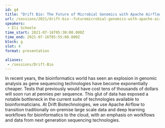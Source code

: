 ```yaml
---
id: g4
title: "Drift Bio: The Future of Microbial Genomics with Apache Airflow"
url: /sessions/2021/drift-bio--futuremicrobial-genomics-with-apache-airflow
speakers:
 - Eli Scheele
time_start: 2021-07-16T05:30:00.000Z
time_end: 2021-07-16T05:55:00.000Z
block: g
slot: 4
format: presentation

aliases:
 - /sessions/Drift-Bio
---
```


In recent years, the bioinformatics world has seen an explosion in genomic analysis as gene sequencing technologies have become exponentially cheaper. Tests that previously would have cost tens of thousands of dollars will soon run at pennies per sequence. This glut of data has exposed a notable bottleneck in the current suite of technologies available to bioinformaticians. At Drift Biotechnologies, we use Apache Airflow to transition traditionally on-premise large scale data and deep learning workflows for bioinformatics to the cloud, with an emphasis on workflows and data from next generation sequencing technologies.